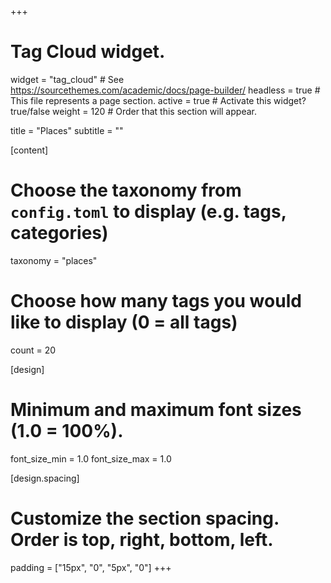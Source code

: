 +++
# Tag Cloud widget.
widget = "tag_cloud"  # See https://sourcethemes.com/academic/docs/page-builder/
headless = true  # This file represents a page section.
active = true  # Activate this widget? true/false
weight = 120  # Order that this section will appear.

title = "Places"
subtitle = ""

[content]
  # Choose the taxonomy from `config.toml` to display (e.g. tags, categories)
  taxonomy = "places"
  
  # Choose how many tags you would like to display (0 = all tags)
  count = 20

[design]
  # Minimum and maximum font sizes (1.0 = 100%).
  font_size_min = 1.0
  font_size_max = 1.0

 [design.spacing]
  # Customize the section spacing. Order is top, right, bottom, left.
  padding = ["15px", "0", "5px", "0"]
+++
